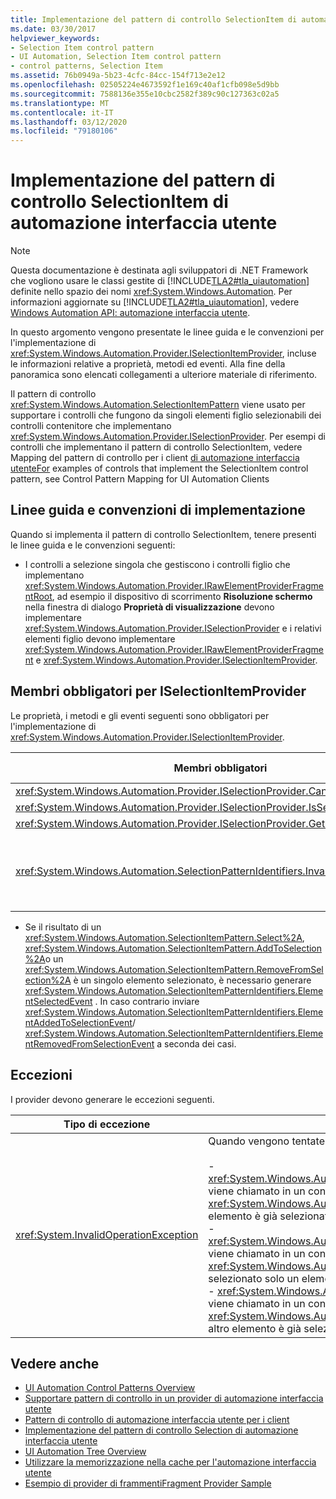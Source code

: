 ```yaml
---
title: Implementazione del pattern di controllo SelectionItem di automazione interfaccia utente
ms.date: 03/30/2017
helpviewer_keywords:
- Selection Item control pattern
- UI Automation, Selection Item control pattern
- control patterns, Selection Item
ms.assetid: 76b0949a-5b23-4cfc-84cc-154f713e2e12
ms.openlocfilehash: 02505224e4673592f1e169c40af1cfb098e5d9bb
ms.sourcegitcommit: 7588136e355e10cbc2582f389c90c127363c02a5
ms.translationtype: MT
ms.contentlocale: it-IT
ms.lasthandoff: 03/12/2020
ms.locfileid: "79180106"
---
```

# <a name="implementing-the-ui-automation-selectionitem-control-pattern"></a>Implementazione del pattern di controllo SelectionItem di automazione interfaccia utente
> [!NOTE]
> Questa documentazione è destinata agli sviluppatori di .NET Framework che vogliono usare le classi gestite di [!INCLUDE[TLA2#tla_uiautomation](../../../includes/tla2sharptla-uiautomation-md.md)] definite nello spazio dei nomi <xref:System.Windows.Automation>. Per informazioni aggiornate su [!INCLUDE[TLA2#tla_uiautomation](../../../includes/tla2sharptla-uiautomation-md.md)], vedere [Windows Automation API: automazione interfaccia utente](/windows/win32/winauto/entry-uiauto-win32).  
  
 In questo argomento vengono presentate le linee guida e le convenzioni per l'implementazione di <xref:System.Windows.Automation.Provider.ISelectionItemProvider>, incluse le informazioni relative a proprietà, metodi ed eventi. Alla fine della panoramica sono elencati collegamenti a ulteriore materiale di riferimento.  
  
 Il pattern di controllo <xref:System.Windows.Automation.SelectionItemPattern> viene usato per supportare i controlli che fungono da singoli elementi figlio selezionabili dei controlli contenitore che implementano <xref:System.Windows.Automation.Provider.ISelectionProvider>. Per esempi di controlli che implementano il pattern di controllo SelectionItem, vedere Mapping del pattern di controllo per i client [di automazione interfaccia utenteFor](control-pattern-mapping-for-ui-automation-clients.md) examples of controls that implement the SelectionItem control pattern, see Control Pattern Mapping for UI Automation Clients  
  
<a name="Implementation_Guidelines_and_Conventions"></a>
## <a name="implementation-guidelines-and-conventions"></a>Linee guida e convenzioni di implementazione  
 Quando si implementa il pattern di controllo SelectionItem, tenere presenti le linee guida e le convenzioni seguenti:  
  
- I controlli a selezione singola che gestiscono i controlli figlio che implementano <xref:System.Windows.Automation.Provider.IRawElementProviderFragmentRoot>, ad esempio il dispositivo di scorrimento **Risoluzione schermo** nella finestra di dialogo **Proprietà di visualizzazione** devono implementare <xref:System.Windows.Automation.Provider.ISelectionProvider> e i relativi elementi figlio devono implementare <xref:System.Windows.Automation.Provider.IRawElementProviderFragment> e <xref:System.Windows.Automation.Provider.ISelectionItemProvider>.  
  
<a name="Required_Members_for_the_IValueProvider_Interface"></a>
## <a name="required-members-for-iselectionitemprovider"></a>Membri obbligatori per ISelectionItemProvider  
 Le proprietà, i metodi e gli eventi seguenti sono obbligatori per l'implementazione di <xref:System.Windows.Automation.Provider.ISelectionItemProvider>.  
  
|Membri obbligatori|Tipo di membro|Note|  
|----------------------|-----------------|-----------|  
|<xref:System.Windows.Automation.Provider.ISelectionProvider.CanSelectMultiple%2A>|Proprietà|nessuno|  
|<xref:System.Windows.Automation.Provider.ISelectionProvider.IsSelectionRequired%2A>|Proprietà|nessuno|  
|<xref:System.Windows.Automation.Provider.ISelectionProvider.GetSelection%2A>|Metodo|nessuno|  
|<xref:System.Windows.Automation.SelectionPatternIdentifiers.InvalidatedEvent>|Event|Generato quando una selezione in un contenitore ha subito modifiche significative e richiede l'invio di un numero di eventi <xref:System.Windows.Automation.SelectionItemPatternIdentifiers.ElementSelectedEvent> e <xref:System.Windows.Automation.SelectionItemPatternIdentifiers.ElementRemovedFromSelectionEvent> rispetto a quanto definito mediante la costante <xref:System.Windows.Automation.Provider.AutomationInteropProvider.InvalidateLimit> .|  
  
- Se il risultato di un <xref:System.Windows.Automation.SelectionItemPattern.Select%2A>, <xref:System.Windows.Automation.SelectionItemPattern.AddToSelection%2A>o un <xref:System.Windows.Automation.SelectionItemPattern.RemoveFromSelection%2A> è un singolo elemento selezionato, è necessario generare <xref:System.Windows.Automation.SelectionItemPatternIdentifiers.ElementSelectedEvent> . In caso contrario inviare <xref:System.Windows.Automation.SelectionItemPatternIdentifiers.ElementAddedToSelectionEvent>/ <xref:System.Windows.Automation.SelectionItemPatternIdentifiers.ElementRemovedFromSelectionEvent> a seconda dei casi.  
  
<a name="Exceptions"></a>
## <a name="exceptions"></a>Eccezioni  
 I provider devono generare le eccezioni seguenti.  
  
|Tipo di eccezione|Condizione|  
|--------------------|---------------|  
|<xref:System.InvalidOperationException>|Quando vengono tentate le seguenti operazioni:<br /><br /> -   <xref:System.Windows.Automation.Provider.ISelectionItemProvider.RemoveFromSelection%2A> viene chiamato in un contenitore a selezione singola dove <xref:System.Windows.Automation.SelectionPattern.IsSelectionRequiredProperty> = `true` e un elemento è già selezionato.<br />-   <xref:System.Windows.Automation.Provider.ISelectionItemProvider.RemoveFromSelection%2A> viene chiamato in un contenitore a selezione multipla dove <xref:System.Windows.Automation.SelectionPattern.IsSelectionRequiredProperty> = `true` ed è selezionato solo un elemento.<br />-   <xref:System.Windows.Automation.Provider.ISelectionItemProvider.AddToSelection%2A> viene chiamato in un contenitore a selezione singola dove <xref:System.Windows.Automation.SelectionPattern.CanSelectMultipleProperty> = `false` e un altro elemento è già selezionato.|  
  
## <a name="see-also"></a>Vedere anche

- [UI Automation Control Patterns Overview](ui-automation-control-patterns-overview.md)
- [Supportare pattern di controllo in un provider di automazione interfaccia utente](support-control-patterns-in-a-ui-automation-provider.md)
- [Pattern di controllo di automazione interfaccia utente per i client](ui-automation-control-patterns-for-clients.md)
- [Implementazione del pattern di controllo Selection di automazione interfaccia utente](implementing-the-ui-automation-selection-control-pattern.md)
- [UI Automation Tree Overview](ui-automation-tree-overview.md)
- [Utilizzare la memorizzazione nella cache per l'automazione interfaccia utente](use-caching-in-ui-automation.md)
- [Esempio di provider di frammentiFragment Provider Sample](https://docs.microsoft.com/previous-versions/dotnet/netframework-3.5/ms771502(v=vs.90))
